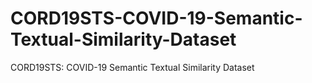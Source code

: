 # CORD19STS-COVID-19-Semantic-Textual-Similarity-Dataset
CORD19STS: COVID-19 Semantic Textual Similarity Dataset
